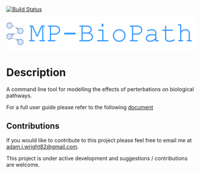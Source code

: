[![Build Status](https://travis-ci.org/OICR/mp-biopath.svg?branch=develop)](https://travis-ci.org/OICR/mp-biopath)

![logo](/mp-biopath-logo.png?raw=true)

# Description

A command line tool for modelling the effects of perterbations on biological pathways.

For a full user guide please refer to the following [document](https://oicr.gitbooks.io/mp-biopath-documentation/content/)

## Contributions

If you would like to contribute to this project please feel free to email me at adam.j.wright82@gmail.com.

This project is under active development and suggestions / contributions are welcome.
